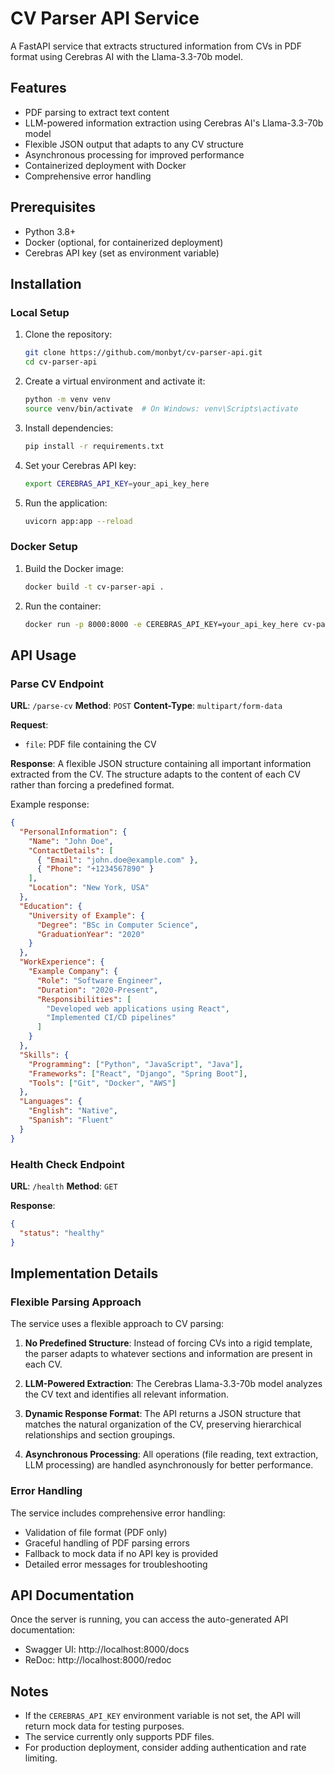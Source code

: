 # CV Parser API Service

A FastAPI service that extracts structured information from CVs in PDF format using Cerebras AI with the Llama-3.3-70b model.

## Features

- PDF parsing to extract text content
- LLM-powered information extraction using Cerebras AI's Llama-3.3-70b model
- Flexible JSON output that adapts to any CV structure
- Asynchronous processing for improved performance
- Containerized deployment with Docker
- Comprehensive error handling

## Prerequisites

- Python 3.8+
- Docker (optional, for containerized deployment)
- Cerebras API key (set as environment variable)

## Installation

### Local Setup

1. Clone the repository:
   ```bash
   git clone https://github.com/monbyt/cv-parser-api.git
   cd cv-parser-api
   ```

2. Create a virtual environment and activate it:
   ```bash
   python -m venv venv
   source venv/bin/activate  # On Windows: venv\Scripts\activate
   ```

3. Install dependencies:
   ```bash
   pip install -r requirements.txt
   ```

4. Set your Cerebras API key:
   ```bash
   export CEREBRAS_API_KEY=your_api_key_here
   ```

5. Run the application:
   ```bash
   uvicorn app:app --reload
   ```

### Docker Setup

1. Build the Docker image:
   ```bash
   docker build -t cv-parser-api .
   ```

2. Run the container:
   ```bash
   docker run -p 8000:8000 -e CEREBRAS_API_KEY=your_api_key_here cv-parser-api
   ```

## API Usage

### Parse CV Endpoint

**URL**: `/parse-cv`
**Method**: `POST`
**Content-Type**: `multipart/form-data`

**Request**:
- `file`: PDF file containing the CV

**Response**:
A flexible JSON structure containing all important information extracted from the CV. The structure adapts to the content of each CV rather than forcing a predefined format.

Example response:
```json
{
  "PersonalInformation": {
    "Name": "John Doe",
    "ContactDetails": [
      { "Email": "john.doe@example.com" },
      { "Phone": "+1234567890" }
    ],
    "Location": "New York, USA"
  },
  "Education": {
    "University of Example": {
      "Degree": "BSc in Computer Science",
      "GraduationYear": "2020"
    }
  },
  "WorkExperience": {
    "Example Company": {
      "Role": "Software Engineer",
      "Duration": "2020-Present",
      "Responsibilities": [
        "Developed web applications using React",
        "Implemented CI/CD pipelines"
      ]
    }
  },
  "Skills": {
    "Programming": ["Python", "JavaScript", "Java"],
    "Frameworks": ["React", "Django", "Spring Boot"],
    "Tools": ["Git", "Docker", "AWS"]
  },
  "Languages": {
    "English": "Native",
    "Spanish": "Fluent"
  }
}
```

### Health Check Endpoint

**URL**: `/health`
**Method**: `GET`

**Response**:
```json
{
  "status": "healthy"
}
```

## Implementation Details

### Flexible Parsing Approach

The service uses a flexible approach to CV parsing:

1. **No Predefined Structure**: Instead of forcing CVs into a rigid template, the parser adapts to whatever sections and information are present in each CV.

2. **LLM-Powered Extraction**: The Cerebras Llama-3.3-70b model analyzes the CV text and identifies all relevant information.

3. **Dynamic Response Format**: The API returns a JSON structure that matches the natural organization of the CV, preserving hierarchical relationships and section groupings.

4. **Asynchronous Processing**: All operations (file reading, text extraction, LLM processing) are handled asynchronously for better performance.

### Error Handling

The service includes comprehensive error handling:
- Validation of file format (PDF only)
- Graceful handling of PDF parsing errors
- Fallback to mock data if no API key is provided
- Detailed error messages for troubleshooting

## API Documentation

Once the server is running, you can access the auto-generated API documentation:

- Swagger UI: http://localhost:8000/docs
- ReDoc: http://localhost:8000/redoc

## Notes

- If the `CEREBRAS_API_KEY` environment variable is not set, the API will return mock data for testing purposes.
- The service currently only supports PDF files.
- For production deployment, consider adding authentication and rate limiting.